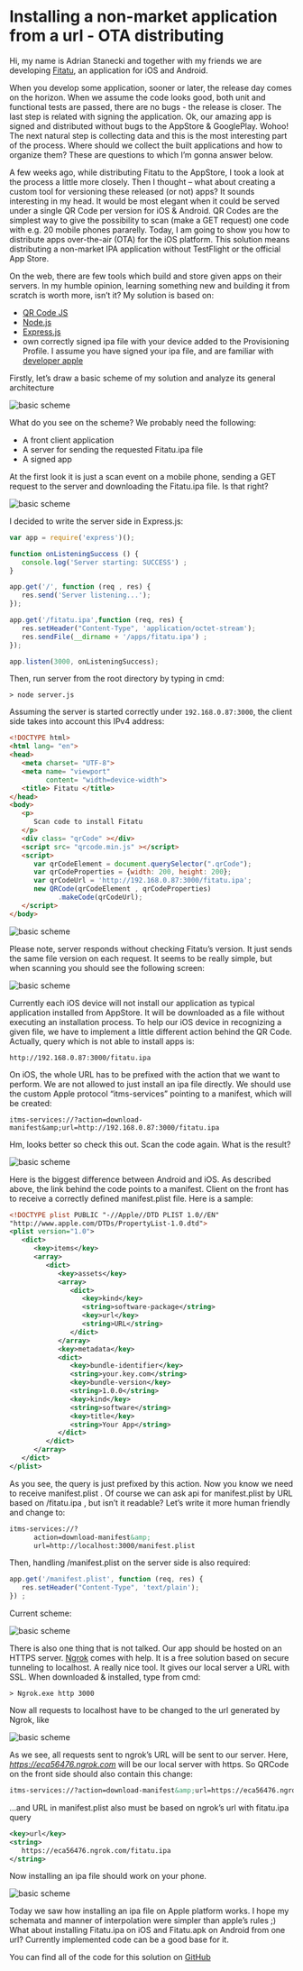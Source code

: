# Installing a non-market application from a url - OTA distributing

Hi, my name is Adrian Stanecki and together with my friends we are
developing [Fitatu](http://fitatu.com), an application for iOS and Android.

When you develop some application, sooner or later, the release day
comes on the horizon. When we assume the code looks good, both unit
and functional tests are passed, there are no bugs - the release is closer.
The last step is related with signing the application. Ok, our amazing app
is signed and distributed without bugs to the AppStore & GooglePlay.
Wohoo! The next natural step is collecting data and this is the most
interesting part of the process. Where should we collect the built
applications and how to organize them? These are questions to which I’m
gonna answer below.

A few weeks ago, while distributing Fitatu to the AppStore, I took a look at
the process a little more closely. Then I thought – what about creating a
custom tool for versioning these released (or not) apps? It sounds
interesting in my head. It would be most elegant when it could be served
under a single QR Code per version for iOS & Android. QR Codes are the
simplest way to give the possibility to scan (make a GET request) one
code with e.g. 20 mobile phones pararelly. Today, I am going to show you
how to distribute apps over-the-air (OTA) for the iOS platform. This
solution means distributing a non-market IPA application without
TestFlight or the official App Store.

On the web, there are few tools which build and store given apps on their
servers. In my humble opinion, learning something new and building it
from scratch is worth more, isn’t it? My solution is based on:

* [QR Code JS](https://github.com/davidshimjs/qrcodejs)
* [Node.js](https://nodejs.org)
* [Express.js](https://expressjs.com)
* own correctly signed ipa file with your device added to the
Provisioning Profile. I assume you have signed your ipa file, and are
familiar with [developer apple](http://developer.apple.com)

Firstly, let’s draw a basic scheme of my solution and analyze its general
architecture

![basic scheme](https://github.com/Fitatu/installing-application-from-url-ota/blob/master/images/1.png)

What do you see on the scheme? We probably need the following:

* A front client application 
* A server for sending the requested Fitatu.ipa file
* A signed app

At the first look it is just a scan event on a mobile phone, sending a GET
request to the server and downloading the Fitatu.ipa file. Is that right?

![basic scheme](https://github.com/Fitatu/installing-application-from-url-ota/blob/master/images/2.png)

I decided to write the server side in Express.js:

```javascript
var app = require('express')();

function onListeningSuccess () {
   console.log('Server starting: SUCCESS') ;
}

app.get('/', function (req , res) {
   res.send('Server listening...');
});

app.get('/fitatu.ipa',function (req, res) {
   res.setHeader("Content-Type", 'application/octet-stream');
   res.sendFile(__dirname + '/apps/fitatu.ipa') ;
});

app.listen(3000, onListeningSuccess);
```

Then, run server from the root directory by typing in cmd:

```
> node server.js
```

Assuming the server is started correctly under ``192.168.0.87:3000``, the client side takes into account this IPv4
address:

```html
<!DOCTYPE html>
<html lang= "en">
<head>
   <meta charset= "UTF-8">
   <meta name= "viewport"
         content= "width=device-width">
   <title> Fitatu </title>
</head>
<body>
   <p>
      Scan code to install Fitatu
   </p>
   <div class= "qrCode" ></div>
   <script src= "qrcode.min.js" ></script>
   <script>
      var qrCodeElement = document.querySelector(".qrCode");
      var qrCodeProperties = {width: 200, height: 200};
      var qrCodeUrl = 'http://192.168.0.87:3000/fitatu.ipa';
      new QRCode(qrCodeElement , qrCodeProperties)
            .makeCode(qrCodeUrl);
   </script>
</body>
```
![basic scheme](https://github.com/Fitatu/installing-application-from-url-ota/blob/master/images/3.png)

Please note, server responds without checking Fitatu’s version. It just
sends the same file version on each request. It seems to be really simple,
but when scanning you should see the following screen:

![basic scheme](https://github.com/Fitatu/installing-application-from-url-ota/blob/master/images/4.png)

Currently each iOS device will not install our application as typical
application installed from AppStore. It will be downloaded as a file without
executing an installation process. To help our iOS device in recognizing a
given file, we have to implement a little different action behind the QR
Code. Actually, query which is not able to install apps is:

```
http://192.168.0.87:3000/fitatu.ipa
```

On iOS, the whole URL has to be prefixed with the action that we want to
perform. We are not allowed to just install an ipa file directly. We should
use the custom Apple protocol “itms-services” pointing to a manifest,
which will be created:

```
itms-services://?action=download-manifest&amp;url=http://192.168.0.87:3000/fitatu.ipa
```

Hm, looks better so check this out. Scan the code again. What is the result?

![basic scheme](https://github.com/Fitatu/installing-application-from-url-ota/blob/master/images/5.png)

Here is the biggest difference between Android and iOS. As described
above, the link behind the code points to a manifest. Client on the front
has to receive a correctly defined manifest.plist file. Here is a sample:

```xml 
<!DOCTYPE plist PUBLIC "-//Apple//DTD PLIST 1.0//EN"
"http://www.apple.com/DTDs/PropertyList-1.0.dtd">
<plist version="1.0">
   <dict>
      <key>items</key>
      <array>
         <dict>
            <key>assets</key>
            <array>
               <dict>
                  <key>kind</key>
                  <string>software-package</string>
                  <key>url</key>
                  <string>URL</string>
               </dict>
            </array>
            <key>metadata</key>
            <dict>
               <key>bundle-identifier</key>
               <string>your.key.com</string>
               <key>bundle-version</key>
               <string>1.0.0</string>
               <key>kind</key>
               <string>software</string>
               <key>title</key>
               <string>Your App</string>
            </dict>
         </dict>
      </array>
   </dict>
</plist>
```

As you see, the query is just prefixed by this action. Now you know we
need to receive manifest.plist . Of course we can ask api for manifest.plist
by URL based on /fitatu.ipa , but isn’t it readable? Let’s write it more
human friendly and change to:

```html 
itms-services://?
      action=download-manifest&amp;
      url=http://localhost:3000/manifest.plist
```

Then, handling /manifest.plist on the server side is also required:

```javascript
app.get('/manifest.plist', function (req, res) {
   res.setHeader("Content-Type", 'text/plain');
}) ;
```

Current scheme:

![basic scheme](https://github.com/Fitatu/installing-application-from-url-ota/blob/master/images/6.png)

There is also one thing that is not talked. Our app should be hosted on an
HTTPS server. [Ngrok](https://ngrok.com) comes with help. It is a free solution based on
secure tunneling to localhost. A really nice tool. It
gives our local server a URL with SSL. When downloaded & installed, type
from cmd:

```
> Ngrok.exe http 3000
```

Now all requests to localhost have to be changed to the url generated by
Ngrok, like

![basic scheme](https://github.com/Fitatu/installing-application-from-url-ota/blob/master/images/7.png)

As we see, all requests sent to ngrok’s URL will be sent to our server.
Here, _https://eca56476.ngrok.com_ will be our local server with https. So
QRCode on the front side should also contain this change:

```html
itms-services://?action=download-manifest&amp;url=https://eca56476.ngrok.com/manifest.plist
```

…and URL in manifest.plist also must be based on ngrok’s url with
fitatu.ipa query

```xml
<key>url</key>
<string>
   https://eca56476.ngrok.com/fitatu.ipa
</string>
```

Now installing an ipa file should work on your phone.

![basic scheme](https://github.com/Fitatu/installing-application-from-url-ota/blob/master/images/8.png)

Today we saw how installing an ipa file on Apple platform works. I hope
my schemata and manner of interpolation were simpler than apple’s rules
;) What about installing Fitatu.ipa on iOS and Fitatu.apk on Android from
one url? Currently implemented code can be a good base for it.

You can find all of the code for this solution on [GitHub](https://github.com/Fitatu/installing-application-from-url-ota)




